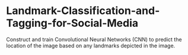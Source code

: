 # Landmark-Classification-and-Tagging-for-Social-Media
Construct and train Convolutional Neural Networks (CNN) to predict the location of the image based on any landmarks depicted in the image.
